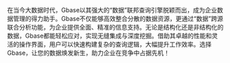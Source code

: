 在当今大数据时代，Gbase以其强大的“数据”联邦查询引擎脱颖而出，成为企业数据管理的得力助手。Gbase不仅能够高效整合分散的数据资源，更通过“数据”跨源联合分析功能，为企业提供全面、精准的信息支持。无论是结构化还是非结构化的数据，Gbase都能轻松应对，实现无缝集成与深度挖掘。借助其卓越的性能和灵活的操作界面，用户可以快速构建复杂的查询逻辑，大幅提升工作效率。选择Gbase，让您的数据焕发新生，助力企业在竞争中占据先机！